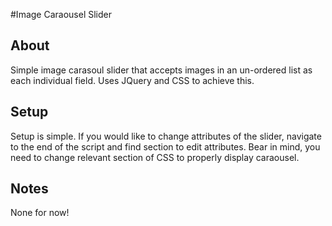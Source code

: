 #Image Caraousel Slider

## About

Simple image carasoul slider that accepts images in an un-ordered list as each individual field. Uses JQuery and CSS to achieve this.

## Setup

Setup is simple. If you would like to change attributes of the slider, navigate to the end of the script and find section to edit attributes. Bear in mind, you need to change relevant section of CSS to properly display caraousel.

## Notes

None for now!